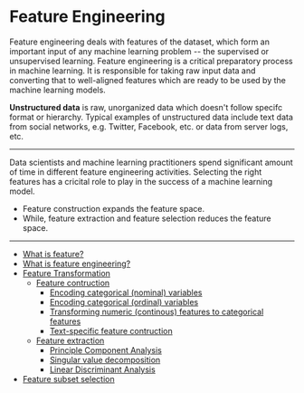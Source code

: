 # Feature Engineering

Feature engineering deals with features of the dataset, which form an important input of any machine learning problem -- the supervised or unsupervised learning. Feature engineering is a critical preparatory process in machine learning.  It is responsible for taking raw input data and converting that to well-aligned features which are ready to be used by the machine learning models.


**Unstructured data** is raw, unorganized data which doesn't follow specifc format or hierarchy. Typical examples of unstructured data include text data from social networks, e.g. Twitter, Facebook, etc. or data from server logs, etc.




----------


Data scientists and machine learning practitioners spend significant amount of time in different feature engineering activities. Selecting the right features has a cricital role to play in the success of a machine learning model.

- Feature construction expands the feature space.
- While, feature extraction and feature selection reduces the feature space.

----------


- [What is feature?](what-is-feature.md#what-is-feature)
- [What is feature engineering?](what-is-feature.md#what-is-feature-engineering)
- [Feature Transformation](feature-transformation.md)
    - [Feature contruction](feature-transformation.md#feature-construction)
        - [Encoding categorical (nominal) variables](feature-transformation.md#encoding-categorical-nominal-variables)
        - [Encoding categorical (ordinal) variables](feature-transformation.md#encoding-categorical-ordinal-variables)
        - [Transforming numeric (continous) features to categorical features](feature-transformation.md#transforming-numeric-continous-features-to-categorical-features)
        - [Text-specific feature contruction](feature-transformation.md#text-specific-feature-contruction)
    - [Feature extraction](feature-extraction.md)
        - [Principle Component Analysis](principal-component-analysis.md)
        - [Singular value decomposition](singular-value-decomposition.md)
        - [Linear Discriminant Analysis](linear-discriminant-analysis.md)
- [Feature subset selection](feature-subset-selection.md)